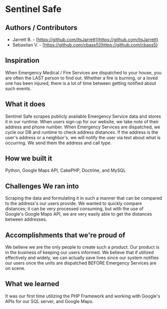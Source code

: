 # Sentinel Safe

## Authors / Contributors

* Jarrett B. - [https://github.com/itsJarrett](https://github.com/itsJarrett)
* Sebastian V. - [https://github.com/cbass5](https://github.com/cbass5)

## Inspiration

When Emergency Medical / Fire Services are dispatched to your house, you are often the LAST person to find out. Whether a fire is burning, or a loved one has been injured, there is a lot of time between getting notified about such events.

## What it does

Sentinel Safe scrapes publicly available Emergency Service data and stores it in our runtime. When users sign-up for our website, we take note of their address and phone number. When Emergency Services are dispatched, we cycle our DB and runtime to check address distances. If the address is the user's address or a neighbor's, we will notify the user via text about what is occurring. We send them the address and call type.

## How we built it

Python, Google Maps API, CakePHP, Doctrine, and MySQL

## Challenges We ran into

Scraping the data and formulating it in such a manner that can be compared to the address's our users provide. We wanted to quickly compare distances; it can be very processed consuming, but with the use of Google's Google Maps API, we are very easily able to get the distances between addresses.

## Accomplishments that we're proud of

We believe we are the only people to create such a product. Our product is in the business of keeping our users informed. We believe that if utilized effectively and widely, we can actually save lives since our system notifies our users once the units are dispatched BEFORE Emergency Services are on scene.

## What we learned

It was our first time utilizing the PHP Framework and working with Google's APIs for our SQL server, and Google Maps.
